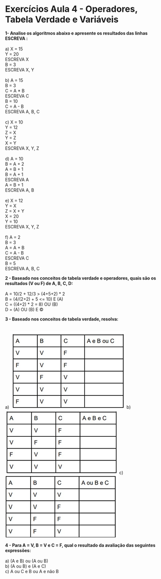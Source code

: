 # Exercícios Aula 4 - Operadores, Tabela Verdade e Variáveis

<html>
  <p><strong>1- Analise os algoritmos abaixo e apresente os resultados das linhas ESCREVA :</strong><br><br>
  a) X = 15<br>
  Y = 20<br>
  ESCREVA X<br>
  B = 3<br>
  ESCREVA X, Y<br><br>
  b) A = 15<br>
  B = 3<br>
  C = A * B<br>
  ESCREVA C<br>
  B = 10<br>
  C = A - B<br>
  ESCREVA A, B, C<br><br>
  c) X = 10<br>
  Y = 12<br>
  Z = X<br>
  Y = Z<br>
  X = Y<br>
  ESCREVA X, Y, Z<br><br>
  d) A = 10<br>
  B = A + 2<br>
  A = B + 1<br>
  B = A + 1<br>
  ESCREVA A<br>
  A = B + 1<br>
  ESCREVA A, B<br><br>
  e) X = 12<br>
  Y = X<br>
  Z = X + Y<br>
  X = 20<br>
  Y = 10<br>
  ESCREVA X, Y, Z<br><br>
  f) A = 2<br>
  B = 3<br>
  A = A + B<br>
  C = A - B<br>
  ESCREVA C<br>
  B = 5<br>
  ESCREVA A, B, C</p>
  <p><strong>2 - Baseado nos conceitos de tabela verdade e operadores, quais são os resultados (V ou F) de A, B, C, D:</strong><br><br>
  A = 10/2 + 12/3 > (4+5+2) * 2<br>
  B = (4/(2+2) + 5 <= 10) E (A)<br>
  C = ((4+2) * 2 = 8) OU (B)<br>
  D = (A) OU (B) E ©</p>
  <p><strong>3 - Baseado nos conceitos de tabela verdade, resolva:</strong><br><br></p>
  a)
  <img src="../../img/Sprint2-Aula4-Exercicio3-ItemA.jpg" alt="Tabela verdade do exercício 3 item a)">
  b)
  <img src="../../img/Sprint2-Aula4-Exercicio3-ItemB.jpg" alt="Tabela verdade do exercício 3 item b)">
c)
  <img src="../../img/Sprint2-Aula4-Exercicio3-ItemC.jpg" alt="Tabela verdade do exercício 3 item c)">
  <p><strong>4 - Para A = V, B = V e C = F, qual o resultado da avaliação das seguintes expressões:</strong><br><br>
  a) (A e B) ou (A ou B)<br>
  b) (A ou B) e (A e C)<br>
  c) A ou C e B ou A e não B</p>
